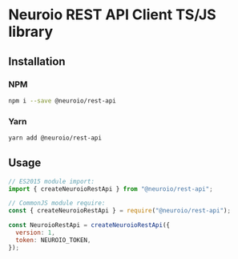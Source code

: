 # Neuroio REST API Client TS/JS library

## Installation

### NPM

```bash
npm i --save @neuroio/rest-api
```

### Yarn

```bash
yarn add @neuroio/rest-api
```

## Usage

```js
// ES2015 module import:
import { createNeuroioRestApi } from "@neuroio/rest-api";

// CommonJS module require:
const { createNeuroioRestApi } = require("@neuroio/rest-api");

const NeuroioRestApi = createNeuroioRestApi({
  version: 1,
  token: NEUROIO_TOKEN,
});
```
